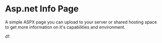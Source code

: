 # Asp.net Info Page #

A simple ASPX page you can upload to your server or shared hosting space to get more information on it's capabilities and environment.


d1


